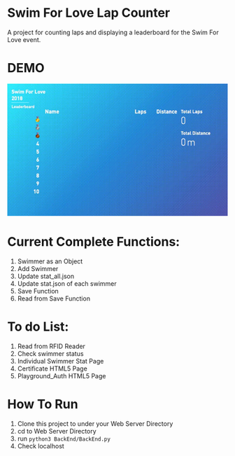 # Swim For Love Lap Counter

A project for counting laps and displaying a leaderboard for the Swim For Love event.


# DEMO
![Alt DEMO](https://github.com/Smart-Campus-Environment/Swim-For-Love-Project/blob/master/README_RESOURCES/DEMO.gif)

# Current Complete Functions:
1. Swimmer as an Object
2. Add Swimmer
3. Update stat_all.json
4. Update stat.json of each swimmer
5. Save Function
5. Read from Save Function


# To do List:
1. Read from RFID Reader
2. Check swimmer status
3. Individual Swimmer Stat Page
4. Certificate HTML5 Page
5. Playground_Auth HTML5 Page


# How To Run

1. Clone this project to under your Web Server Directory
2. cd to Web Server Directory
3. run `python3 BackEnd/BackEnd.py`
4. Check localhost



